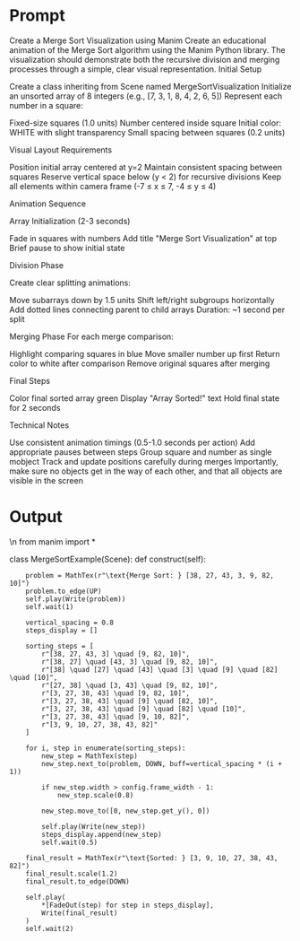 # Prompt
Create a Merge Sort Visualization using Manim
Create an educational animation of the Merge Sort algorithm using the Manim Python library. The visualization should demonstrate both the recursive division and merging processes through a simple, clear visual representation.
Initial Setup

Create a class inheriting from Scene named MergeSortVisualization
Initialize an unsorted array of 8 integers (e.g., [7, 3, 1, 8, 4, 2, 6, 5])
Represent each number in a square:

Fixed-size squares (1.0 units)
Number centered inside square
Initial color: WHITE with slight transparency
Small spacing between squares (0.2 units)



Visual Layout Requirements

Position initial array centered at y=2
Maintain consistent spacing between squares
Reserve vertical space below (y < 2) for recursive divisions
Keep all elements within camera frame (-7 ≤ x ≤ 7, -4 ≤ y ≤ 4)

Animation Sequence

Array Initialization (2-3 seconds)

Fade in squares with numbers
Add title "Merge Sort Visualization" at top
Brief pause to show initial state


Division Phase

Create clear splitting animations:

Move subarrays down by 1.5 units
Shift left/right subgroups horizontally
Add dotted lines connecting parent to child arrays
Duration: ~1 second per split




Merging Phase
For each merge comparison:

Highlight comparing squares in blue
Move smaller number up first
Return color to white after comparison
Remove original squares after merging


Final Steps

Color final sorted array green
Display "Array Sorted!" text
Hold final state for 2 seconds



Technical Notes

Use consistent animation timings (0.5-1.0 seconds per action)
Add appropriate pauses between steps
Group square and number as single mobject
Track and update positions carefully during merges
Importantly, make sure no objects get in the way of each other, and that all objects are visible in the screen

# Output
\n from manim import *

class MergeSortExample(Scene):
    def construct(self):

        problem = MathTex(r"\text{Merge Sort: } [38, 27, 43, 3, 9, 82, 10]")
        problem.to_edge(UP)
        self.play(Write(problem))
        self.wait(1)

        vertical_spacing = 0.8
        steps_display = []

        sorting_steps = [
            r"[38, 27, 43, 3] \quad [9, 82, 10]",
            r"[38, 27] \quad [43, 3] \quad [9, 82, 10]",
            r"[38] \quad [27] \quad [43] \quad [3] \quad [9] \quad [82] \quad [10]",
            r"[27, 38] \quad [3, 43] \quad [9, 82, 10]",
            r"[3, 27, 38, 43] \quad [9, 82, 10]",
            r"[3, 27, 38, 43] \quad [9] \quad [82, 10]",
            r"[3, 27, 38, 43] \quad [9] \quad [82] \quad [10]",
            r"[3, 27, 38, 43] \quad [9, 10, 82]",
            r"[3, 9, 10, 27, 38, 43, 82]"
        ]

        for i, step in enumerate(sorting_steps):
            new_step = MathTex(step)
            new_step.next_to(problem, DOWN, buff=vertical_spacing * (i + 1))

            if new_step.width > config.frame_width - 1:
                new_step.scale(0.8)

            new_step.move_to([0, new_step.get_y(), 0])

            self.play(Write(new_step))
            steps_display.append(new_step)
            self.wait(0.5)

        final_result = MathTex(r"\text{Sorted: } [3, 9, 10, 27, 38, 43, 82]")
        final_result.scale(1.2)
        final_result.to_edge(DOWN)

        self.play(
            *[FadeOut(step) for step in steps_display],
            Write(final_result)
        )
        self.wait(2)